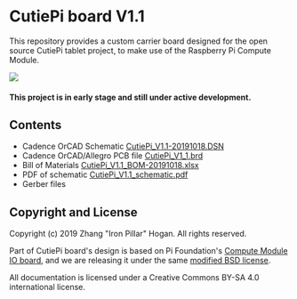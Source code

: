 # CutiePi board V1.1

This repository provides a custom carrier board designed for the open source CutiePi tablet project, to make use of the Raspberry Pi Compute Module.

![](https://i.imgur.com/7mD3y6R.jpg) 

#### This project is in early stage and still under active development. 

## Contents  

- Cadence OrCAD Schematic [CutiePi_V1.1-20191018.DSN](CutiePi_V1.1-20191018.DSN)
- Cadence OrCAD/Allegro PCB file [CutiePi_V1_1.brd](CutiePi_V1_1_PCB/CutiePi_V1_1.brd)
- Bill of Materials [CutiePi_V1.1_BOM-20191018.xlsx](CutiePi_V1.1_BOM-20191018.xlsx)
- PDF of schematic [CutiePi_V1.1_schematic.pdf](CutiePi_V1.1_schematic.pdf)
- Gerber files 

## Copyright and License 
Copyright (c) 2019 Zhang "Iron Pillar" Hogan. All rights reserved.

Part of CutiePi board's design is based on Pi Foundation's 
[Compute Module IO board](https://github.com/raspberrypi/documentation/blob/master/hardware/computemodule/designfiles.md), and we are releasing it under the same [modified BSD license](LICENSE.txt). 

All documentation is licensed under a Creative Commons BY-SA 4.0 international license. 

